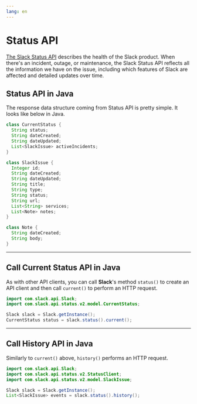 ```yaml
---
lang: en
---
```


# Status API

[The Slack Status API](https://docs.slack.dev/reference/slack-status-api/) describes the health of the Slack product. When there's an incident, outage, or maintenance, the Slack Status API reflects all the information we have on the issue, including which features of Slack are affected and detailed updates over time.

## Status API in Java

The response data structure coming from Status API is pretty simple. It looks like below in Java.

```java
class CurrentStatus {
  String status;
  String dateCreated;
  String dateUpdated;
  List<SlackIssue> activeIncidents;
}

class SlackIssue {
  Integer id;
  String dateCreated;
  String dateUpdated;
  String title;
  String type;
  String status;
  String url;
  List<String> services;
  List<Note> notes;
}

class Note {
  String dateCreated;
  String body;
}
```

---
## Call Current Status API in Java

As with other API clients, you can call **Slack**'s method `status()` to create an API client and then call `current()` to perform an HTTP request.

```java
import com.slack.api.Slack;
import com.slack.api.status.v2.model.CurrentStatus;

Slack slack = Slack.getInstance();
CurrentStatus status = slack.status().current();
```

---
## Call History API in Java

Similarly to `current()` above, `history()` performs an HTTP request.

```java
import com.slack.api.Slack;
import com.slack.api.status.v2.StatusClient;
import com.slack.api.status.v2.model.SlackIssue;

Slack slack = Slack.getInstance();
List<SlackIssue> events = slack.status().history();
```
